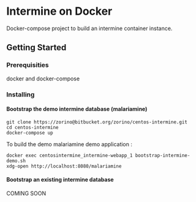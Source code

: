 # Intermine on Docker

Docker-compose project to build an intermine container instance.

## Getting Started

### Prerequisities

docker and docker-compose

### Installing

#### Bootstrap the demo intermine database (malariamine)

```
git clone https://zorino@bitbucket.org/zorino/centos-intermine.git
cd centos-intermine
docker-compose up
```

To build the demo malariamine demo application :

```
docker exec centosintermine_intermine-webapp_1 bootstrap-intermine-demo.sh
xdg-open http://localhost:8080/malariamine
```

#### Bootstrap an existing intermine database

COMING SOON